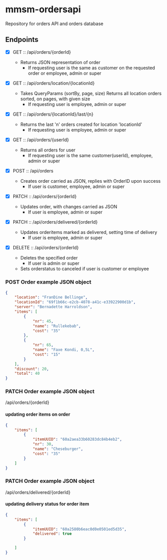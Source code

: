 # mmsm-ordersapi
Repository for orders API and orders database

## Endpoints

- [x] GET :: /api/orders/{orderId}              
  - Returns JSON representation of order
    - If requesting user is the same as customer on the requested order or employee, admin or super
    
- [x] GET :: /api/orders/location/{locationId}
  - Takes QueryParams (sortBy, page, size) Returns all location orders sorted, on pages, with given size
    - If requesting user is employee, admin or super

- [x] GET :: /api/orders/{locationId}/last/{n}
  - Returns the last 'n' orders created for location 'locationId'
    - If requesting user is employee, admin or super

- [x] GET :: /api/orders/{userId}
  - Returns all orders for user
    - If requesting user is the same customer(userId), employee, admin or super

- [x] POST :: /api/orders
  - Creates order carried as JSON, replies with OrderID upon success
    - If user is customer, employee, admin or super

- [x] PATCH :: /api/orders/{orderId}
  - Updates order, with changes carried as JSON
    - If user is employee, admin or super

- [x] PATCH :: /api/orders/delivered/{orderId}
  - Updates orderitems marked as delivered, setting time of delivery
    - If user is employee, admin or super

- [x] DELETE :: /api/orders/{orderId}
  - Deletes the specified order
    - If user is admin or super
  - Sets orderstatus to canceled if user is customer or employee


### POST Order example JSON object
```json
{
    "location": "FranDine Bellinge",
    "locationId": "69f1b66c-e2cb-4078-a41c-e33922900d1b",
    "server": "Bernadette Harroldson",
    "items": [
        {
            "nr": 45,
            "name": "Rullekebab",
            "cost": "35"
        },
        {
            "nr": 65,
            "name": "Faxe Kondi, 0,5L",
            "cost": "15"
        }
    ],
    "discount": 20,
    "total": 40
}
```

### PATCH Order example JSON object
/api/orders/{orderId}
#### updating order items on order
```json
{
    "items": [
        {
            "itemUUID": "60a2aea33b60283dc84b4eb2",
            "nr": 30,
            "name": "Cheseburger",
            "cost": "35"
        }
    ]
}
```

### PATCH Order example JSON object
/api/orders/delivered/{orderId}
#### updating delivery status for order item
```json
{
    "items": [
        {
            "itemUUID": "60a2580b6eac0d0e0501ed5d35",
            "delivered": true
        }

    ]
}
```